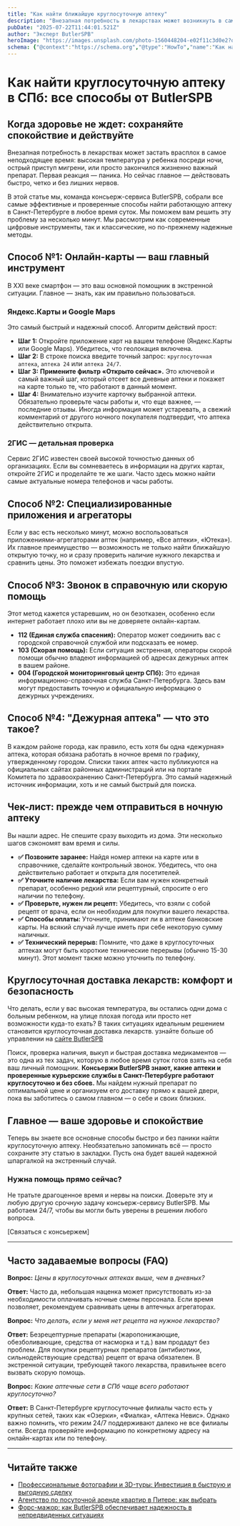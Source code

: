 ```yaml
---
title: "Как найти ближайшую круглосуточную аптеку"
description: "Внезапная потребность в лекарствах может возникнуть в самый неподходящий момент. Команда ButlerSPB подготовила подробное руководство о том, как быстро и без лишних хлопот найти работающую аптеку рядом с вами в любое время суток, используя современные онлайн-карты и приложения."
pubDate: "2025-07-22T11:44:01.521Z"
author: "Эксперт ButlerSPB"
heroImage: "https://images.unsplash.com/photo-1560448204-e02f11c3d0e2?q=80&w=2070&auto=format&fit=crop"
schema: {"@context":"https://schema.org","@type":"HowTo","name":"Как найти ближайшую круглосуточную аптеку","description":"Внезапная потребность в лекарствах может возникнуть в самый неподходящий момент. Команда ButlerSPB подготовила подробное руководство о том, как быстро и без лишних хлопот найти работающую аптеку рядом с вами в любое время суток, используя современные онлайн-карты и приложения.","image":{"@type":"ImageObject","url":"https://images.unsplash.com/photo-1560448204-e02f11c3d0e2?q=80&w=2070&auto=format&fit=crop"},"aggregateRating":{"@type":"AggregateRating","ratingValue":"4.9","reviewCount":345,"bestRating":"5","worstRating":"1"},"publisher":{"@type":"Organization","name":"Блог ButlerSPB","logo":{"@type":"ImageObject","url":"https://butlerspb-blog.netlify.app/favicon.ico"}},"mainEntityOfPage":{"@type":"WebPage","@id":"https://butlerspb-blog.netlify.app/blog/kak-nayti-blizhayshuyu-kruglosutochnuyu-apteku/"}}
---
```


# Как найти круглосуточную аптеку в СПб: все способы от ButlerSPB

## Когда здоровье не ждет: сохраняйте спокойствие и действуйте

Внезапная потребность в лекарствах может застать врасплох в самое неподходящее время: высокая температура у ребенка посреди ночи, острый приступ мигрени, или просто закончился жизненно важный препарат. Первая реакция — паника. Но сейчас главное — действовать быстро, четко и без лишних нервов.

В этой статье мы, команда консьерж-сервиса ButlerSPB, собрали все самые эффективные и проверенные способы найти работающую аптеку в Санкт-Петербурге в любое время суток. Мы поможем вам решить эту проблему за несколько минут. Мы рассмотрим как современные цифровые инструменты, так и классические, но по-прежнему надежные методы.

## Способ №1: Онлайн-карты — ваш главный инструмент

В XXI веке смартфон — это ваш основной помощник в экстренной ситуации. Главное — знать, как им правильно пользоваться.

### Яндекс.Карты и Google Maps

Это самый быстрый и надежный способ. Алгоритм действий прост:

*   **Шаг 1:** Откройте приложение карт на вашем телефоне (Яндекс.Карты или Google Maps). Убедитесь, что геолокация включена.
*   **Шаг 2:** В строке поиска введите точный запрос: `круглосуточная аптека`, `аптека 24` или `аптека 24/7`.
*   **Шаг 3:** **Примените фильтр «Открыто сейчас».** Это ключевой и самый важный шаг, который отсеет все дневные аптеки и покажет на карте только те, что работают в данный момент.
*   **Шаг 4:** Внимательно изучите карточку выбранной аптеки. Обязательно проверьте часы работы и, что еще важнее, — последние отзывы. Иногда информация может устаревать, а свежий комментарий от другого ночного покупателя подтвердит, что аптека действительно открыта.

### 2ГИС — детальная проверка

Сервис 2ГИС известен своей высокой точностью данных об организациях. Если вы сомневаетесь в информации на других картах, откройте 2ГИС и проделайте те же шаги. Часто здесь можно найти самые актуальные номера телефонов и часы работы.

## Способ №2: Специализированные приложения и агрегаторы

Если у вас есть несколько минут, можно воспользоваться приложениями-агрегаторами аптек (например, «Все аптеки», «Ютека»). Их главное преимущество — возможность не только найти ближайшую открытую точку, но и сразу проверить наличие нужного лекарства и сравнить цены. Это поможет избежать поездки впустую.

## Способ №3: Звонок в справочную или скорую помощь

Этот метод кажется устаревшим, но он безотказен, особенно если интернет работает плохо или вы не доверяете онлайн-картам.

*   **112 (Единая служба спасения):** Оператор может соединить вас с городской справочной службой или подсказать ее номер.
*   **103 (Скорая помощь):** Если ситуация экстренная, операторы скорой помощи обычно владеют информацией об адресах дежурных аптек в вашем районе.
*   **004 (Городской мониторинговый центр СПб):** Это единая информационно-справочная служба Санкт-Петербурга. Здесь вам могут предоставить точную и официальную информацию о дежурных учреждениях.

## Способ №4: "Дежурная аптека" — что это такое?

В каждом районе города, как правило, есть хотя бы одна «дежурная» аптека, которая обязана работать в ночное время по графику, утвержденному городом. Списки таких аптек часто публикуются на официальных сайтах районных администраций или на портале Комитета по здравоохранению Санкт-Петербурга. Это самый надежный источник информации, хоть и не самый быстрый для поиска.

## Чек-лист: прежде чем отправиться в ночную аптеку

Вы нашли адрес. Не спешите сразу выходить из дома. Эти несколько шагов сэкономят вам время и силы.

*   **✅ Позвоните заранее:** Найдя номер аптеки на карте или в справочнике, сделайте контрольный звонок. Убедитесь, что она действительно работает и открыта для посетителей.
*   **✅ Уточните наличие лекарства:** Если вам нужен конкретный препарат, особенно редкий или рецептурный, спросите о его наличии по телефону.
*   **✅ Проверьте, нужен ли рецепт:** Убедитесь, что взяли с собой рецепт от врача, если он необходим для покупки вашего лекарства.
*   **✅ Способы оплаты:** Уточните, принимают ли в аптеке банковские карты. На всякий случай лучше иметь при себе некоторую сумму наличных.
*   **✅ Технический перерыв:** Помните, что даже в круглосуточных аптеках могут быть короткие технические перерывы (обычно 15-30 минут). Этот момент также можно уточнить по телефону.

## Круглосуточная доставка лекарств: комфорт и безопасность

Что делать, если у вас высокая температура, вы остались одни дома с больным ребенком, на улице плохая погода или просто нет возможности куда-то ехать? В таких ситуациях идеальным решением становится круглосуточная доставка лекарств. узнайте больше об управлении на <a href="https://butlerspb.ru/rent" target="_blank" rel="nofollow">сайте ButlerSPB</a>

Поиск, проверка наличия, выкуп и быстрая доставка медикаментов — это одна из тех задач, которую в любое время суток готов взять на себя ваш личный помощник. **Консьержи ButlerSPB знают, какие аптеки и проверенные курьерские службы в Санкт-Петербурге работают круглосуточно и без сбоев.** Мы найдем нужный препарат по оптимальной цене и организуем его доставку прямо к вашей двери, пока вы заботитесь о самом главном — о себе и своих близких.

## Главное — ваше здоровье и спокойствие

Теперь вы знаете все основные способы быстро и без паники найти круглосуточную аптеку. Необязательно запоминать всё — просто сохраните эту статью в закладки. Пусть она будет вашей надежной шпаргалкой на экстренный случай.

### Нужна помощь прямо сейчас?

Не тратьте драгоценное время и нервы на поиски. Доверьте эту и любую другую срочную задачу консьерж-сервису ButlerSPB. Мы работаем 24/7, чтобы вы могли быть уверены в решении любого вопроса.

[Связаться с консьержем]

---

## Часто задаваемые вопросы (FAQ)

**Вопрос:** *Цены в круглосуточных аптеках выше, чем в дневных?*

**Ответ:** Часто да, небольшая наценка может присутствовать из-за необходимости оплачивать ночные смены персонала. Если время позволяет, рекомендуем сравнивать цены в аптечных агрегаторах.

**Вопрос:** *Что делать, если у меня нет рецепта на нужное лекарство?*

**Ответ:** Безрецептурные препараты (жаропонижающие, обезболивающие, средства от насморка и т.д.) вам продадут без проблем. Для покупки рецептурных препаратов (антибиотики, сильнодействующие средства) рецепт от врача обязателен. В экстренной ситуации, требующей такого лекарства, правильнее всего вызвать скорую помощь.

**Вопрос:** *Какие аптечные сети в СПб чаще всего работают круглосуточно?*

**Ответ:** В Санкт-Петербурге круглосуточные филиалы часто есть у крупных сетей, таких как «Озерки», «Фиалка», «Аптека Невис». Однако важно помнить, что режим 24/7 поддерживают далеко не все филиалы сети. Всегда проверяйте информацию по конкретному адресу на онлайн-картах или по телефону.

---

## Читайте также

*   [Профессиональные фотографии и 3D-туры: Инвестиция в быструю и выгодную сделку](/blog/professionalnye-fotografii-i-3d-tury/)
*   [Агентство по посуточной аренде квартир в Питере: как выбрать](/blog/agentstvo-po-posutochnoy-arende-kvartir-v-pitere/)
*   [Форс-мажор: как ButlerSPB обеспечивает надежность в непредвиденных ситуациях](/blog/kak-my-rabotaem-s-fors-mazhornymi-situaciyami/)
